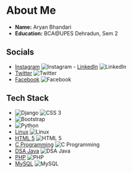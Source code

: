 # About Me

- **Name:** Aryan Bhandari
- **Education:** BCA@UPES Dehradun, Sem 2

## Socials

- [Instagram](#) ![Instagram](https://img.shields.io/badge/-Instagram-red) - [LinkedIn](#) ![LinkedIn](https://img.shields.io/badge/-LinkedIn-blue)
- [Twitter](#) ![Twitter](https://img.shields.io/badge/-Twitter-lightblue)
- [Facebook](#) ![Facebook](https://img.shields.io/badge/-Facebook-blue)

## Tech Stack

- ![Django](https://img.shields.io/badge/-Django-black) ![CSS 3](https://img.shields.io/badge/-CSS3-blue)
- ![Bootstrap](https://img.shields.io/badge/-Bootstrap-purple)
- ![Python](https://img.shields.io/badge/-Python-green)
- [Linux](#) ![Linux](https://img.shields.io/badge/-Linux-black)
- [HTML 5](#) ![HTML 5](https://img.shields.io/badge/-HTML5-orange)
- [C Programming](#) ![C Programming](https://img.shields.io/badge/-C-lightgreen)
- [DSA Java](#) ![DSA Java](https://img.shields.io/badge/-DSA%20Java-yellow)
- [PHP](#) ![PHP](https://img.shields.io/badge/-PHP-purple)
- [MySQL](#) ![MySQL](https://img.shields.io/badge/-MySQL-blue)

